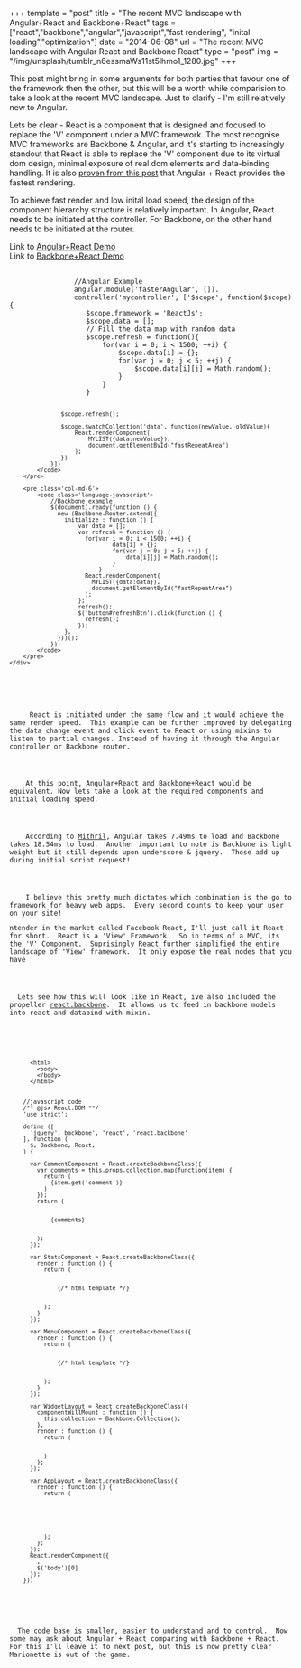 +++
template = "post"
title = "The recent MVC landscape with Angular+React and Backbone+React"
tags = ["react","backbone","angular","javascript","fast rendering", "inital loading","optimization"]
date = "2014-06-08"
url = "The recent MVC landscape with Angular React and Backbone React"
type = "post"
img = "/img/unsplash/tumblr_n6essmaWs11st5lhmo1_1280.jpg"
+++
<p>
    This post might bring in some arguments for both parties that favour one of the framework then the other, but this will be a worth while comparision to take a look at the recent MVC landscape.  Just to clarify - I'm still relatively new to Angular.
</p>
<p>
    Lets be clear - React is a component that is designed and focused to replace the 'V' component under a MVC framework.  The most recognise MVC frameworks are Backbone & Angular, and it's starting to increasingly standout that React is able to replace the 'V' component due to its virtual dom design, minimal exposure of real dom elements and data-binding handling.  It is also <a href='http://williambrownstreet.net/blog/2014/04/faster-angularjs-rendering-angularjs-and-reactjs/'>proven from this post</a> that Angular + React provides the fastest rendering.
</p>
<p>
    To achieve fast render and low inital load speed, the design of the component hierarchy structure is relatively important.  In Angular, React needs to be initiated at the controller. For Backbone, on the other hand needs to be initiated at the router.
</p>
<p>
    Link to <a href='http://plnkr.co/edit/7DKHQ6tR7TCKkR5bFURu?p=preview'>Angular+React Demo</a><br>
    Link to <a href='http://plnkr.co/edit/1mwjMNh0RQP8PVrinOmD?p=preview'>Backbone+React Demo</a><br>
</p>
<div class='row'>
    <div class='col-md-12'>
        <pre class='col-md-6'>
            <code class='language-javascript'>
                //Angular Example
                angular.module('fasterAngular', []).
                controller('mycontroller', ['$scope', function($scope){
                   $scope.framework = 'ReactJs';
                   $scope.data = [];
                   // Fill the data map with random data
                   $scope.refresh = function(){
                       for(var i = 0; i < 1500; ++i) {
                           $scope.data[i] = {};
                           for(var j = 0; j < 5; ++j) {
                               $scope.data[i][j] = Math.random();
                           }
                       }
                   }
                   
                   $scope.refresh();
                   
                   $scope.$watchCollection('data', function(newValue, oldValue){
                       React.renderComponent(
                           MYLIST({data:newValue}),
                           document.getElementById("fastRepeatArea")
                       );
                   })
                }])
            </code>
        </pre>

        <pre class='col-md-6'>
            <code class='language-javascript'>
                //Backbone example
                $(document).ready(function () {
                  new (Backbone.Router.extend({
                    initialize : function () {
                        var data = [];
                        var refresh = function () {
                          for(var i = 0; i < 1500; ++i) {
                                  data[i] = {};
                                  for(var j = 0; j < 5; ++j) {
                                      data[i][j] = Math.random();
                                  }
                              }
                          React.renderComponent(
                            MYLIST({data:data}),
                            document.getElementById("fastRepeatArea")
                          );
                        };
                        refresh();
                        $('button#refreshBtn').click(function () {
                          refresh();
                        });
                    },
                  }))();
                });
            </code>
        </pre>
    </div>
</div>
<p>
     React is initiated under the same flow and it would achieve the same render speed.  This example can be further improved by delegating the data change event and click event to React or using mixins to listen to partial changes. Instead of having it through the Angular controller or Backbone router.
</p>
<p>
    At this point, Angular+React and Backbone+React would be equivalent. Now lets take a look at the required components and initial loading speed.
</p>
<p>
    According to <a href='http://lhorie.github.io/mithril/'>Mithril</a>, Angular takes 7.49ms to load and Backbone takes 18.54ms to load.  Another important to note is Backbone is light weight but it still depends upon underscore & jquery.  Those add up during initial script request!
</p>
<p>
    I believe this pretty much dictates which combination is the go to framework for heavy web apps.  Every second counts to keep your user on your site!
</p>ntender in the market called Facebook React, I'll just call it React for short.  React is a 'View' Framework.  So in terms of a MVC, its the 'V' Component.  Suprisingly React further simplified the entire landscape of 'View' framework.  It only expose the real nodes that you have
</p>
<p>
  Lets see how this will look like in React, ive also included the propeller <a href='https://github.com/usepropeller/react.backbone'>react.backbone</a>.  It allows us to feed in backbone models into react and databind with mixin.
</p>

<pre>
  <code class='language-markup'>
      <!-- html structure -->
      &#60;html&#62;
        &#60;body&#62;
        &#60;/body&#62;
      &#60;/html&#62;
  </code>
  <code class='language-javascript'>
    //javascript code
    /** @jsx React.DOM **/
    'use strict';

    define ([
      'jquery', backbone', 'react', 'react.backbone'
    ], function (
      $, Backbone, React,
    ) {

      var CommentComponent = React.createBackboneClass({
        var comments = this.props.collection.map(function(item) {
          return (
            {item.get('comment')}
          )
        });
        return (
          <div>
            {comments}
          </div>
        );
      });

      var StatsComponent = React.createBackboneClass({
        render : function () {
          return (
            <div> 
              {/* html template */}
            </div>
          );
        }
      });

      var MenuComponent = React.createBackboneClass({
        render : function () {
          return (
            <div> 
              {/* html template */}
            </div>
          );
        }
      });

      var WidgetLayout = React.createBackboneClass({
        componentWillMount : function () {
          this.collection = Backbone.Collection();
        },
        render : function () {
          return (
            <StatsComponent />
            <CommentsComponent collection={this.collection}/>
          )
        };
      });

      var AppLayout = React.createBackboneClass({
        render : function () {
          return (
            <div>
                <MenuComponent />
                <WidgetLayout />
            </div>
          );
        };
      });
      React.renderComponent({
        <AppLayout />,
        $('body')[0]
      });
    });
  </code>
</pre>
<p>
  The code base is smaller, easier to understand and to control.  Now some may ask about Angular + React comparing with Backbone + React.  For this I'll leave it to next post, but this is now pretty clear Marionette is out of the game.
</p>